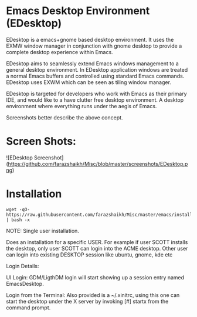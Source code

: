 Emacs Desktop Environment (EDesktop)
====

EDesktop is a emacs+gnome based desktop environment.  It uses the EXMW
window manager in conjunction with gnome desktop to provide a complete
desktop experience within Emacs.

EDesktop aims to seamlessly extend Emacs windows management to a
general desktop environment.  In EDesktop application windows are
treated a normal Emacs buffers and controlled using standard Emacs
commands. EDesktop uses EXWM which can be seen as tiling window
manager.

EDesktop is targeted for developers who work with Emacs as their
primary IDE, and would like to a have clutter free desktop
environment.  A desktop environment where everything runs under the
aegis of Emacs.

Screenshots better describe the above concept.



# Screen Shots:

![EDesktop Screenshot]
 (https://github.com/farazshaikh/Misc/blob/master/screenshots/EDesktop.png)


# Installation
```
wget -qO- https://raw.githubusercontent.com/farazshaikh/Misc/master/emacs/installexwm.sh | bash -x
```

NOTE: Single user installation.

Does an installation for a specific USER.  For example if user SCOTT
installs the desktop, only user SCOTT can login into the ACME desktop.
Other user can login into existing DESKTOP session like ubuntu, gnome,
kde etc


Login Details:

UI Login:
GDM/LigthDM login will start showing up a session entry named
EmacsDesktop.

Login from the Terminal:
Also provided is a ~/.xinitrc, using this one can start the desktop
under the X server by invoking [#] startx from the command prompt.

<!--  LocalWords:  EDesktop
 -->
